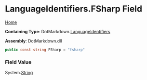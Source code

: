 <a name="_top"></a>

# LanguageIdentifiers\.FSharp Field

[Home](../../../README.md#_top)

**Containing Type**: DotMarkdown\.[LanguageIdentifiers](../README.md#_top)

**Assembly**: DotMarkdown\.dll

```csharp
public const string FSharp = "fsharp"
```

### Field Value

System\.[String](https://docs.microsoft.com/en-us/dotnet/api/system.string)